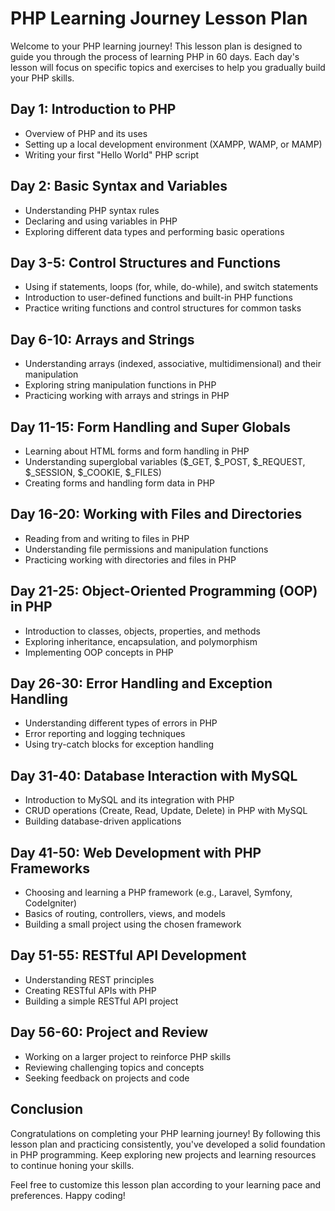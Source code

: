 # PHP Learning Journey Lesson Plan

Welcome to your PHP learning journey! This lesson plan is designed to guide you through the process of learning PHP in 60 days. Each day's lesson will focus on specific topics and exercises to help you gradually build your PHP skills.

## Day 1: Introduction to PHP
- Overview of PHP and its uses
- Setting up a local development environment (XAMPP, WAMP, or MAMP)
- Writing your first "Hello World" PHP script

## Day 2: Basic Syntax and Variables
- Understanding PHP syntax rules
- Declaring and using variables in PHP
- Exploring different data types and performing basic operations

## Day 3-5: Control Structures and Functions
- Using if statements, loops (for, while, do-while), and switch statements
- Introduction to user-defined functions and built-in PHP functions
- Practice writing functions and control structures for common tasks

## Day 6-10: Arrays and Strings
- Understanding arrays (indexed, associative, multidimensional) and their manipulation
- Exploring string manipulation functions in PHP
- Practicing working with arrays and strings in PHP

## Day 11-15: Form Handling and Super Globals
- Learning about HTML forms and form handling in PHP
- Understanding superglobal variables ($_GET, $_POST, $_REQUEST, $_SESSION, $_COOKIE, $_FILES)
- Creating forms and handling form data in PHP

## Day 16-20: Working with Files and Directories
- Reading from and writing to files in PHP
- Understanding file permissions and manipulation functions
- Practicing working with directories and files in PHP

## Day 21-25: Object-Oriented Programming (OOP) in PHP
- Introduction to classes, objects, properties, and methods
- Exploring inheritance, encapsulation, and polymorphism
- Implementing OOP concepts in PHP

## Day 26-30: Error Handling and Exception Handling
- Understanding different types of errors in PHP
- Error reporting and logging techniques
- Using try-catch blocks for exception handling

## Day 31-40: Database Interaction with MySQL
- Introduction to MySQL and its integration with PHP
- CRUD operations (Create, Read, Update, Delete) in PHP with MySQL
- Building database-driven applications

## Day 41-50: Web Development with PHP Frameworks
- Choosing and learning a PHP framework (e.g., Laravel, Symfony, CodeIgniter)
- Basics of routing, controllers, views, and models
- Building a small project using the chosen framework

## Day 51-55: RESTful API Development
- Understanding REST principles
- Creating RESTful APIs with PHP
- Building a simple RESTful API project

## Day 56-60: Project and Review
- Working on a larger project to reinforce PHP skills
- Reviewing challenging topics and concepts
- Seeking feedback on projects and code

## Conclusion
Congratulations on completing your PHP learning journey! By following this lesson plan and practicing consistently, you've developed a solid foundation in PHP programming. Keep exploring new projects and learning resources to continue honing your skills.

Feel free to customize this lesson plan according to your learning pace and preferences. Happy coding!
